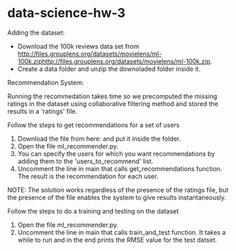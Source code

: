# data-science-hw-3

Adding the dataset:

- Download the 100k reviews data set from http://files.grouplens.org/datasets/movielens/ml-100k.ziphttp://files.grouplens.org/datasets/movielens/ml-100k.zip.
- Create a data folder and unzip the downoladed folder inside it.


Recommendation System:

Running the recommedation takes time so we precomputed the missing ratings in the dataset using collaborative filtering method and stored the results in a 'ratings' file.

Follow the steps to get recommendations for a set of users
1. Download the file from here: and put it inside the folder.
2. Open the file ml_recommender.py.
3. You can specify the users for which you want recommendations by adding them to the 'users_to_recommend' list.
4. Uncomment the line in main that calls get_recommendations function. 
The result is the recommendation for each user.

NOTE: The solution works regardless of the presence of the ratings file, but the presence of the file enables the system to give results instantaneously.

Follow the steps to do a training and testing on the dataset
1. Open the file ml_recommender.py.
2. Uncomment the line in main that calls train_and_test function. It takes a while to run and in the end prints the RMSE value for the test datset.
